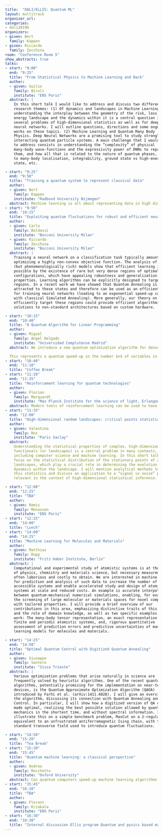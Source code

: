 ```yaml
---
title:  "DALI/ELLIS: Quantum ML"
layout: multitrack
organizer_url:
categories:
- dali2019b
organizers:
- given: Bert
  family: Kappen
- given: Riccardo
  family: Zecchina
room: "Conference Room 5"
show_abstracts: true
talks:
- start: "9:00"
  end: "9:25"
  title: "From Statistical Physics to Machine Learning and Back"
  author:
  - given: Guilio
    family: Biroli
    institute: "ENS Paris"
  abstract: |
    In this short talk I would like to address and discuss two different
    research themes: (1) Of dynamics and landscapes in Machine Learning:
    understanding the interplay between the geometry of the risk, loss,
    energy landscape and the dynamics within it is a central question in
    several problems of high-dimensional statistics as well as for deep
    neural networks. I will outline questions, directions and some ongoing
    works on these topics. (2) Machine Learning and Quantum Many Body
    Physics. Deep Neural Networks are a promising tool to study strongly
    interacting quantum particle systems. A main challenge that I would like
    to address consists in understanding the “complexity” of physical
    many-body wave-functions and the expressivity power of DNNs to represent
    them, and how all that is related to the nature of quantum phases, e.g.
    to many-body localisation, integrability, ground state vs high-energy
    state, etc.

- start: "9:25"
  end: "9:50"
  title: "Training a quantum system to represent classical data"
  author:
  - given: Bert
    family: Kappen
    institute: "Radboud University Nijmegen"
  abstract: Machine learning is all about representing data in high dimensional probability models. A key computational bottleneck is the statistical inference, to compute statistics in these models, which is often done by time consuming Monte Carlo sampling. In principle, quantum systems could provide an alternative for these computations. If one can implement a probabilty distribution in the quantum state, the statistics can be obtained by repeated measurement and thus accellerate the inference computation. This could potentially be realized by a form of Noisy Intermediate-Scale Quantum (NISQ) technology. In this talk we show how the quantum Boltzmann machine (QBM) can represent a classical data distribution as the ground state of a quantum Hamiltonian system. The QBM can learn many more supervised and unsupervised problems than the classical Boltzmann Machine. In addition to computational efficiency, the quantum implementation may also yield novel functionality. The quantum state represents quantum statistics that result from entanglement and signal non-local events that violate the Bell inequality and increase the mutual information between sub systems. At the same time, these statistics are fully consistent with the learned classical data distribution. We propose to investigate how these quantum features can be exploited in machine learning applications.
- start: "9:50"
  end: "10:15"
  title: "Exploiting quantum fluctuations for robust and efficient neural network training"
  author:
  - given: Carlo
    family: Baldassi
    institute: "Bocconi University Milan"
  - given: Riccardo
    family: Zecchina
    institute: "Bocconi University Milan"
  abstract: |
    Training a neural network on a classification task typically amounts at
    optimizing a highly non-convex objective function. The analysis of simple
    (but phenomenologically rich) models show that efficient learning is made
    possible by the existence of rare but very dense regions of optimal
    configurations, which have appealing robustness and generalization
    properties. Learning algorithms can be explicitly designed to target such
    regions. In a recent work we have showed that Quantum Annealing is also
    attracted to these states and therefore can be used as an efficient tool
    for training neural networks (leading to an exponential speed-up compared
    with classical Simulated Annealing). More generally, our theory on how to
    efficiently target these regions could provide efficient algorithmic
    solutions to non-standard architectures based on custom hardware.

- start: "10:15"
  end: "10:40"
  title: "A Quantum Algorithm for Linear Programming"
  author:
  - given: Miguel
    family: Angel Delgado
    institute: "Universidad Complutense Madrid"
  abstract: We introduce a new quantum optimization algorithm for dense Linear Programming problems, which can be seen as the quantization of the Interior Point Predictor-Corrector algorithm using a Quantum Linear System Algorithm. The (worst case) work complexity of our method is, up to polylogarithmic factors, $O(L\sqrt{n}(n+m)\overline{||M||_F}\bar{\kappa}^2\epsilon^{-2})$ for $n$ the number of variables in the cost function, $m$ the number of constraints, $\epsilon^{-1}$ the target precision, $L$ the bit length of the input data, $\overline{||M||_F}$ an upper bound to the Frobenius norm of the linear systems of equations that appear, $||M||_F$, and $\bar{\kappa}$ an upper bound to the condition number $\kappa$ of those systems of equations.

  This represents a quantum speed-up in the number $n$ of variables in the cost function  with respect to the comparable classical Interior Point algorithms when the initial matrix of the problem $A$ is dense and we substitute the quantum part of the algorithm by classical algorithms such as Conjugate Gradient Descent, what would mean the whole algorithm has complexity $O(L\sqrt{n}(n+m)^2\bar{\kappa} \log(\epsilon^{-1}))$, or with exact methods, at least $O(L\sqrt{n}(n+m)^{2.373})$. Also, in contrast with any Quantum Linear System Algorithm, the algorithm described in this article outputs a classical description of the solution vector, and the value of the optimal solution. Finally, the dependence on the target precision can be lowered to $\text{poly}\log(\epsilon^{-1})$, if the last (constant number of) iterations are performed classically.
- start: "10:40"
  end: "11:10"
  title: "Coffee Break"
- start: "11:10"
  end: "11:35"
  title: "Reinforcement learning for quantum technologies"
  author:
  - given: Florian
    family: Marquardt
    institute: "Max Planck Institute for the science of light, Erlangen"
  abstract: Modern tools of reinforcement learning can be used to have neural networks discover from scratch quantum feedback strategies. This allows to find optimized, hardware-tailored schemes. I will illustrate this for the case of quantum error correction, where a classical network agent learns to apply unitary gates and measurements to a noisy quantum memory, trying to prolong the memory's coherence time.
- start: "11:35"
  end: "12:00"
  title: "High-dimensional random landscapes: critical points statistics and geometrical transitions"
  author:
  - given: Valentina
    family: Ros
    institute: "Paris Saclay"
  abstract:
    Understanding the statistical properties of complex, high-dimensional
    functionals (or landscapes) is a central problem in many contexts,
    including computer science and machine learning. In this short talk I will
    focus on the statistical distribution of the stationary points of random
    landscapes, which play a crucial role in determining the evolution of local
    dynamics within the landscape. I will mention analytical methods to compute
    this statistics and discuss an application to a “signal vs noise” problem
    relevant in the context of high-dimensional statistical inference.

- start: "12:00"
  end: "12:25"
  title: "TBA"
  author:
  - given: Remis
    family: Monasson
    institute: "ENS Paris"
- start: "12:25"
  end: "14:00"
  title: "Lunch"
- start: "14:00"
  end: "14:25"
  title: "Machine Learning for Molecules and Materials"
  author:
  - given: Matthias
    family: Rupp
    institute: "Fritz Haber Institute, Berlin"
  abstract: |
    Computational and experimental study of atomistic systems is at the heart
    of physics, chemistry and materials science, but necessary measurements are
    often laborious and costly to obtain. We are interested in machine learning
    for prediction and analysis of such data to increase the number of
    accessible systems and enable accelerated study and design of atomistic
    systems at scale and reduced costs. An example is accurate interpolation
    between quantum-mechanical numerical simulations, enabling, for example,
    the screening of large molecular or materials spaces for novel compounds
    with tailored properties. I will provide a brief overview of our
    contributions in this area, emphasizing distinctive traits of this setting
    and the role of domain knowledge, as well as two specific examples of our
    work: The many-body tensor representation, an exact representation of
    finite and periodic atomistic systems, and, rigorous quantitative
    assessment of prediction errors and predictive uncertainties of machine
    learning models for molecules and materials.

- start: "14:25"
  end: "14:50"
  title: "Optimal Quantum Control with Digitized Quantum Annealing"
  author:
  - given: Giuseppe
    family: Santoro
    institute: "Sissa Trieste"
  abstract: |
    Various optimization problems that arise naturally in science are
    frequently solved by heuristic algorithms. One of the recent quantum-based
    algorithms, potentially promising for the implementation on near-term
    devices, is the Quantum Approximate Optimization Algorithm (QAOA)
    introduced by Farhi et al. (arXiv:1411.4028). I will give an overview of
    the algorithm, discussing its connection with Quantum Annealing and Quantum
    Control. In particular, I will show how a digitized version of QA can be
    made optimal, realizing the best possible solution allowed by quantum
    mechanics in the shortest time, and without spectral information. I will
    illustrate this on a simple benchmark problem, MaxCut on a 2-regular graph,
    equivalent to an unfrustrated antiferromagnetic Ising chain, with the
    standard transverse field used to introduce quantum fluctuations.

- start: "14:50"
  end: "15:20"
  title: "Tea Break"
- start: "15:20"
  end: "15:45"
  title: "Quantum machine learning: a classical perspective"
  author:
  - given: Andrea
    family: Rocchetto
    institute: "Oxford University"
  abstract: Can quantum computers speed-up machine learning algorithms? During this talk I would like to address this question from the perspective of classical learning theory. First, I will introduce the quantum PAC model, a mathematical framework for rigorously formulating quantum learning problems, and present a case where quantum resources can give a quasi-exponential speedup. Second, I will discuss how randomised numerical linear algebra techniques that have been developed for machine learning tasks, such as the Nyström method, can be used to efficiently approximate quantum Hamiltonian evolutions.
- start: "15:45"
  end: "16:10"
  title: "TBA"
  author:
  - given: Florent
    family: Krzakala
    institute: "ENS Paris"
- start: "16:30"
  end: "18:30"
  title: "Internal discussion Ellis program Quantum and pysics based machine learning"
---
```


